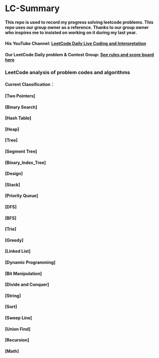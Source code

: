# LC-Summary

#### This repo is used to record my progress solving leetcode problems. This repo uses our group owner as a reference. Thanks to our group owner who inspires me to insisted on working on it during my last year. 

#### His YouTube Channel: [LeetCode Daily Live Coding and Interpretation](https://docs.google.com/spreadsheets/d/1kBGyRsSdbGDu7DzjQcC-UkZjZERdrP8-_QyVGXHSrB8/edit#gid=0)

#### Our LeetCode Daily problem & Contest Group: [See rules and score board here](https://wisdompeak.github.io/lc-score-board/)

### LeetCode analysis of problem codes and algorithms
#### Current Classification：
#### [Two Pointers]

#### [Binary Search]

#### [Hash Table]  

#### [Heap]  

#### [Tree]

#### [Segment Tree]  

#### [Binary_Index_Tree]

#### [Design]

#### [Stack]

#### [Priority Queue]
#### [DFS]

#### [BFS]

#### [Trie]    

#### [Greedy]

#### [Linked List]

#### [Dynamic Programming]
#### [Bit Manipulation]

#### [Divide and Conquer]
#### [String]
#### [Sort]

#### [Sweep Line]

#### [Union Find]

#### [Recursion]
 
#### [Math]
